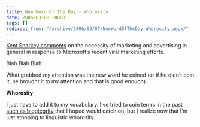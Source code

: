 ```yaml
---
title: New Word Of The Day - Whorosity
date: 2006-03-08 -0800
tags: []
redirect_from: "/archive/2006/03/07/NewWordOfTheDay-Whorosity.aspx/"
---
```


[Kent Sharkey
comments](http://www.acmebinary.com/blogs/kent/comments/483.aspx "Kent Sharkey's Blog")
on the necessity of marketing and advertising in general in response to
Microsoft’s recent viral marketing efforts.

Blah Blah Blah

What grabbed *my* attention was the new word he coined (or if he didn’t
coin it, he brought it to my attention and that is good enough).

**Whorosity**

I just have to add it to my vocabulary. I’ve tried to coin terms in the
past [such as
blogtegrity](/archive/2006/03/07/BlogtegrityAgain.aspx "Blogtegrity")
that I hoped would catch on, but I realize now that I’m just stooping to
linguistic whorosity.


